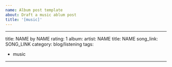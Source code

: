```yaml
---
name: Album post template
about: Draft a music ablum post
title: '[music]'
---
```


---
title: NAME by NAME
rating: 1
album:
  artist: NAME
  title: NAME
song_link: SONG_LINK
category: blog/listening
tags:
- music
---
